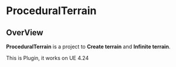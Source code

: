 # ProceduralTerrain
## OverView
**ProceduralTerrain** is a project to **Create terrain** and **Infinite terrain**.

This is Plugin, it works on UE 4.24

